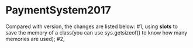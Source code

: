 # PaymentSystem2017
Compared with version, the changes are listed below:
#1, using __slots__ to save the memory of a class(you can use sys.getsizeof() to know how many memories are used);
#2, 
